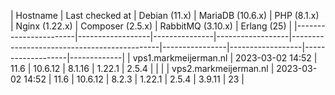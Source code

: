 | Hostname              | Last checked at  | Debian (11.x) | MariaDB (10.6.x) | PHP (8.1.x)                                 
| Nginx (1.22.x) | Composer (2.5.x) | RabbitMQ (3.10.x) | Erlang (25) |
|-----------------------|------------------|---------------|------------------|---------------------------------------------|----------------|------------------|-------------------|-------------|
| vps1.markmeijerman.nl | 2023-03-02 14:52 | 11.6 | 10.6.12 | 8.1.16 | 1.22.1 | 2.5.4 |  |  |
| vps2.markmeijerman.nl | 2023-03-02 14:52 | 11.6 | 10.6.12 | 8.2.3 | 1.22.1 | 2.5.4 | 3.9.11 | 23 |
